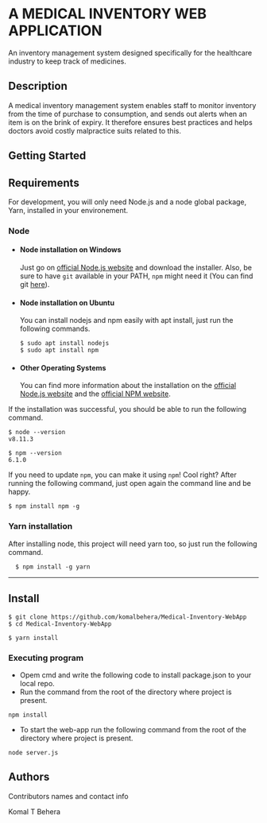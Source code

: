 # A MEDICAL INVENTORY WEB APPLICATION 


An inventory management system designed specifically for the healthcare industry to keep track of medicines.

## Description


A medical inventory management system enables staff to monitor inventory from the time of purchase to consumption, and sends out alerts when an item is on the brink of expiry. It therefore ensures best practices and helps doctors avoid costly malpractice suits related to this.

## Getting Started

## Requirements

For development, you will only need Node.js and a node global package, Yarn, installed in your environement.

### Node
- #### Node installation on Windows

  Just go on [official Node.js website](https://nodejs.org/) and download the installer.
Also, be sure to have `git` available in your PATH, `npm` might need it (You can find git [here](https://git-scm.com/)).

- #### Node installation on Ubuntu

  You can install nodejs and npm easily with apt install, just run the following commands.

      $ sudo apt install nodejs
      $ sudo apt install npm

- #### Other Operating Systems
  You can find more information about the installation on the [official Node.js website](https://nodejs.org/) and the [official NPM website](https://npmjs.org/).

If the installation was successful, you should be able to run the following command.

    $ node --version
    v8.11.3

    $ npm --version
    6.1.0

If you need to update `npm`, you can make it using `npm`! Cool right? After running the following command, just open again the command line and be happy.

    $ npm install npm -g

###
### Yarn installation
  After installing node, this project will need yarn too, so just run the following command.

      $ npm install -g yarn

---

## Install

    $ git clone https://github.com/komalbehera/Medical-Inventory-WebApp
    $ cd Medical-Inventory-WebApp
    
    $ yarn install

### Executing program

* Opem cmd and write the following code to install package.json to your local repo.
* Run the command from the root of the directory where project is present.

```
npm install
```
* To start the web-app run the following command from the root of the directory where project is present.
```
node server.js
```

## Authors

Contributors names and contact info

Komal T Behera





